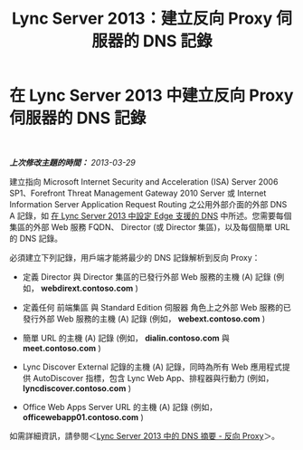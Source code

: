 ﻿---
title: Lync Server 2013：建立反向 Proxy 伺服器的 DNS 記錄
TOCTitle: 建立反向 Proxy 伺服器的 DNS 記錄
ms:assetid: b3513339-e49b-4665-80f1-b5a1c81a0e2e
ms:mtpsurl: https://technet.microsoft.com/zh-tw/library/Gg429719(v=OCS.15)
ms:contentKeyID: 49292053
ms.date: 08/24/2015
mtps_version: v=OCS.15
ms.translationtype: HT
---

# 在 Lync Server 2013 中建立反向 Proxy 伺服器的 DNS 記錄

 

_**上次修改主題的時間：** 2013-03-29_

建立指向 Microsoft Internet Security and Acceleration (ISA) Server 2006 SP1、Forefront Threat Management Gateway 2010 Server 或 Internet Information Server Application Request Routing 之公用外部介面的外部 DNS A 記錄，如 [在 Lync Server 2013 中設定 Edge 支援的 DNS](lync-server-2013-configure-dns-for-edge-support.md) 中所述。您需要每個集區的外部 Web 服務 FQDN、 Director (或 Director 集區)，以及每個簡單 URL 的 DNS 記錄。

必須建立下列記錄，用戶端才能將最少的 DNS 記錄解析到反向 Proxy：

  - 定義 Director 與 Director 集區的已發行外部 Web 服務的主機 (A) 記錄 (例如， **webdirext.contoso.com** )

  - 定義任何 前端集區 與 Standard Edition 伺服器 角色上之外部 Web 服務的已發行外部 Web 服務的主機 (A) 記錄 (例如， **webext.contoso.com** )

  - 簡單 URL 的主機 (A) 記錄 (例如， **dialin.contoso.com** 與 **meet.contoso.com** )

  - Lync Discover External 記錄的主機 (A) 記錄，同時為所有 Web 應用程式提供 AutoDiscover 指標，包含 Lync Web App、排程器與行動力 (例如， **lyncdiscover.contoso.com** )

  - Office Web Apps Server URL 的主機 (A) 記錄 (例如， **officewebapp01.contoso.com** )

如需詳細資訊，請參閱＜[Lync Server 2013 中的 DNS 摘要 - 反向 Proxy](lync-server-2013-dns-summary-reverse-proxy.md)＞。

